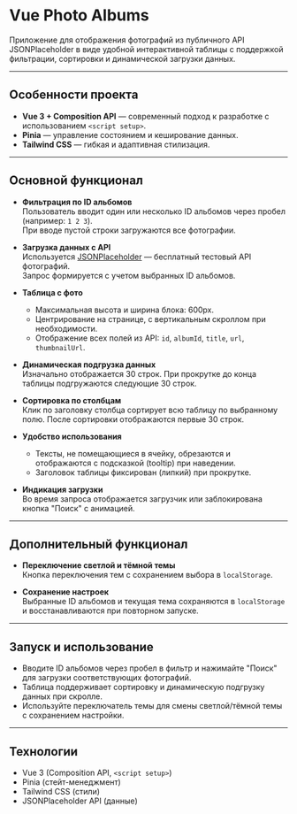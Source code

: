 # Vue Photo Albums

Приложение для отображения фотографий из публичного API JSONPlaceholder в виде удобной интерактивной таблицы с поддержкой фильтрации, сортировки и динамической загрузки данных.

---

## Особенности проекта

- **Vue 3 + Composition API** — современный подход к разработке с использованием `<script setup>`.
- **Pinia** — управление состоянием и кеширование данных.
- **Tailwind CSS** — гибкая и адаптивная стилизация.

---

## Основной функционал

- **Фильтрация по ID альбомов**  
  Пользователь вводит один или несколько ID альбомов через пробел (например: `1 2 3`).  
  При вводе пустой строки загружаются все фотографии.

- **Загрузка данных с API**  
  Используется [JSONPlaceholder](https://jsonplaceholder.typicode.com/photos) — бесплатный тестовый API фотографий.  
  Запрос формируется с учетом выбранных ID альбомов.

- **Таблица с фото**
    - Максимальная высота и ширина блока: 600px.
    - Центрирование на странице, с вертикальным скроллом при необходимости.
    - Отображение всех полей из API: `id`, `albumId`, `title`, `url`, `thumbnailUrl`.


- **Динамическая подгрузка данных**  
  Изначально отображается 30 строк. При прокрутке до конца таблицы подгружаются следующие 30 строк.

- **Сортировка по столбцам**  
  Клик по заголовку столбца сортирует всю таблицу по выбранному полю. После сортировки отображаются первые 30 строк.

- **Удобство использования**
    - Тексты, не помещающиеся в ячейку, обрезаются и отображаются с подсказкой (tooltip) при наведении.
    - Заголовок таблицы фиксирован (липкий) при прокрутке.

- **Индикация загрузки**  
  Во время запроса отображается загрузчик или заблокирована кнопка "Поиск" с анимацией.

---

## Дополнительный функционал

- **Переключение светлой и тёмной темы**  
  Кнопка переключения тем с сохранением выбора в `localStorage`.

- **Сохранение настроек**  
  Выбранные ID альбомов и текущая тема сохраняются в `localStorage` и восстанавливаются при повторном запуске.

---

## Запуск и использование

- Вводите ID альбомов через пробел в фильтр и нажимайте "Поиск" для загрузки соответствующих фотографий.
- Таблица поддерживает сортировку и динамическую подгрузку данных при скролле.
- Используйте переключатель темы для смены светлой/тёмной темы с сохранением настройки.

---

## Технологии

- Vue 3 (Composition API, `<script setup>`)
- Pinia (стейт-менеджмент)
- Tailwind CSS (стили)
- JSONPlaceholder API (данные)
